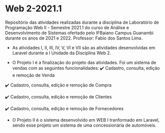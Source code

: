 # Web 2-2021.1

Repositório das atividades realizadas durante a disciplina de Laboratório de Programação Web II - Semestre 2021.1 do curso de Análise e Desenvolvimento de Sistemas ofertado pelo IFBaiano Campus Guanambi durante os anos de 2021 e 2022. Professor: Fabio dos Santos Lima.

- As atividades I, II, III, IV, V, VI e VII são as atividades desenvolvidas em Laravel durante a I Unidade da Disciplina Web 2.

- O Projeto I é a finalização do projeto das atividades. Foi um sistema de vendas com as seguintes funcionalidades:
✔️ Cadastro, consulta, edição e remoção de Venda

✔️ Cadastro, consulta, edição e remoção de Compra

✔️ Cadastro, consulta, edição e remoção de Clientes

✔️ Cadastro, consulta, edição e remoção de Fornecedores

- O Projeto II é o sistema desenvolvido em WEB I tranformado em Laravel, sendo esse projeto um sistema de uma concessionária de automóveis.
